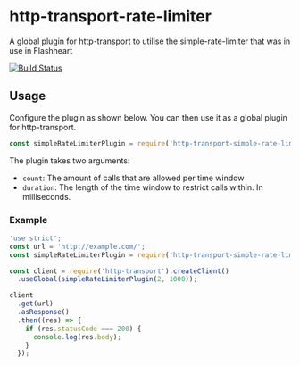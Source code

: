 # http-transport-rate-limiter
A global plugin for http-transport to utilise the simple-rate-limiter that was in use in Flashheart

[![Build Status](https://travis-ci.org/niklasR/http-transport-simple-rate-limiter.svg?branch=master)](https://travis-ci.org/niklasR/http-transport-simple-rate-limiter)

## Usage

Configure the plugin as shown below. You can then use it as a global plugin for http-transport.
```js
const simpleRateLimiterPlugin = require('http-transport-simple-rate-limiter')(count, duration);
```

The plugin takes two arguments:
- `count`: The amount of calls that are allowed per time window
- `duration`: The length of the time window to restrict calls within. In milliseconds.

### Example

```js
'use strict';
const url = 'http://example.com/';
const simpleRateLimiterPlugin = require('http-transport-simple-rate-limiter');

const client = require('http-transport').createClient()
  .useGlobal(simpleRateLimiterPlugin(2, 1000));

client
  .get(url)
  .asResponse()
  .then((res) => {
    if (res.statusCode === 200) {
      console.log(res.body);
    }
  });
```

